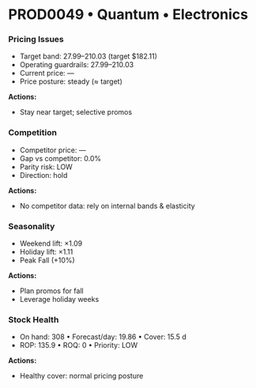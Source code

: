 # PROD0049 • Quantum • Electronics

### Pricing Issues
- Target band: $27.99–$210.03 (target $182.11)
- Operating guardrails: $27.99–$210.03
- Current price: —
- Price posture: steady (≈ target)

**Actions:**
- Stay near target; selective promos

### Competition
- Competitor price: —
- Gap vs competitor: 0.0%
- Parity risk: LOW
- Direction: hold

**Actions:**
- No competitor data: rely on internal bands & elasticity

### Seasonality
- Weekend lift: ×1.09
- Holiday lift: ×1.11
- Peak Fall (+10%)

**Actions:**
- Plan promos for fall
- Leverage holiday weeks

### Stock Health
- On hand: 308  •  Forecast/day: 19.86  •  Cover: 15.5 d
- ROP: 135.9  •  ROQ: 0  •  Priority: LOW

**Actions:**
- Healthy cover: normal pricing posture
